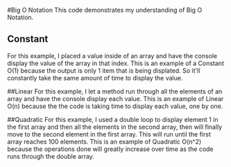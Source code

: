 #Big O Notation
This code demonstrates my understanding of Big O Notation.

## Constant
For this example, I placed a value inside of an array and have the console display the value of the array in that index. 
This is an example of a Constant O(1) because the output is only 1 item that is being displated. So it'll constantly take the same amount of time to display the value.

##Linear
For this example, I let a method run through all the elements of an array and have the console display each value.
This is an example of Linear O(n) because the the code is taking time to display each value, one by one.

##Quadratic
For this example, I used a double loop to display element 1 in the first array and then all the elements in the second array, then will finally move to the second element
in the first array. This will run until the first array reaches 100 elements.
This is an example of Quadratic O(n^2) because the operations done will greatly increase over time as the code runs through the double array.
